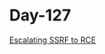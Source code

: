 # Day-127

[Escalating SSRF to RCE](https://medium.com/@GeneralEG/escalating-ssrf-to-rce-f28c482eb8b9)
